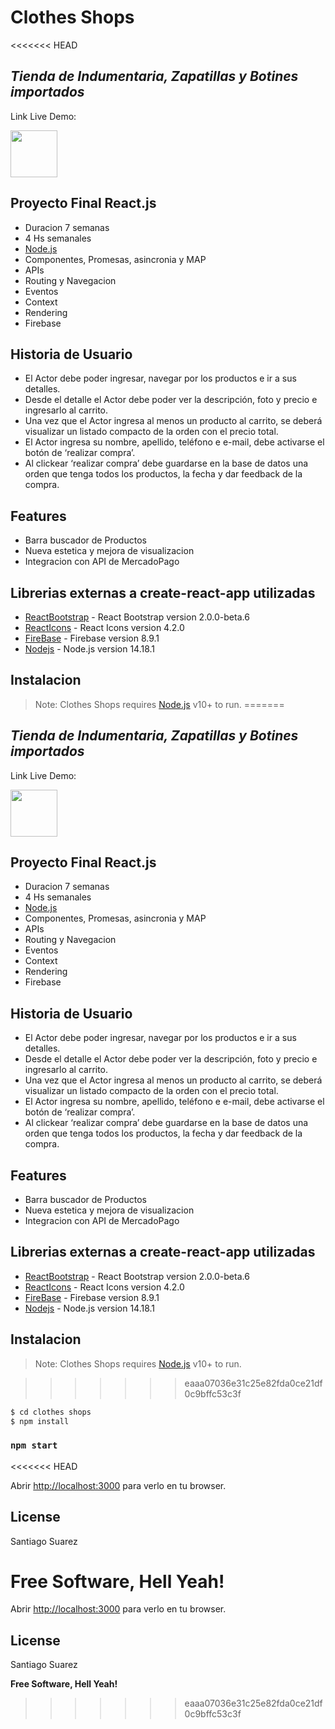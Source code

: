 # Clothes Shops
<<<<<<< HEAD

## _Tienda de Indumentaria, Zapatillas y Botines importados_

Link Live Demo:

<a href="https://google.com.ar"> <img src="https://cdn-icons.flaticon.com/png/512/4000/premium/4000742.png?token=exp=1635203407~hmac=1ea82bf66657695dba016632389ad615" width="75"> </a>

## Proyecto Final React.js

- Duracion 7 semanas
- 4 Hs semanales
- <a href="https://nodejs.org/es/"> Node.js </a>
- Componentes, Promesas, asincronia y MAP
- APIs
- Routing y Navegacion
- Eventos
- Context
- Rendering
- Firebase

## Historia de Usuario

- El Actor debe poder ingresar, navegar por los productos e ir a sus detalles.
- Desde el detalle el Actor debe poder ver la descripción, foto y precio e ingresarlo al carrito.
- Una vez que el Actor ingresa al menos un producto al carrito, se deberá visualizar un listado compacto de la orden con el precio total.
- El Actor ingresa su nombre, apellido, teléfono e e-mail, debe activarse el botón de ‘realizar compra’.
- Al clickear ‘realizar compra’ debe guardarse en la base de datos una orden que tenga todos los productos, la fecha y dar feedback de la compra.

## Features

- Barra buscador de Productos
- Nueva estetica y mejora de visualizacion
- Integracion con API de MercadoPago

## Librerias externas a create-react-app utilizadas

- [ReactBootstrap] - React Bootstrap version 2.0.0-beta.6
- [ReactIcons] - React Icons version 4.2.0
- [FireBase] - Firebase version 8.9.1
- [Nodejs] - Node.js version 14.18.1

[reacticons]: https://react-icons.github.io/react-icons/icons?name=ai
[reactbootstrap]: https://react-bootstrap.github.io/
[firebase]: https://firebase.google.com/?hl=es-419&gclid=CjwKCAjwq9mLBhB2EiwAuYdMtZI2IsyBl252oJEzKpKDVPkPKdywwyLsmWtxoXvBIrRXn65bM-HPChoC-9IQAvD_BwE&gclsrc=aw.ds
[nodejs]: https://nodejs.org/es/

## Instalacion

> Note: Clothes Shops requires [Node.js](https://nodejs.org/) v10+ to run.
=======
## _Tienda de Indumentaria, Zapatillas y Botines importados_

Link Live Demo: 

<a href="https://google.com.ar"> <img src="https://cdn-icons.flaticon.com/png/512/4000/premium/4000742.png?token=exp=1635203407~hmac=1ea82bf66657695dba016632389ad615" width="75"> </a>


## Proyecto Final React.js

- Duracion 7 semanas
- 4 Hs semanales
- <a href="https://nodejs.org/es/"> Node.js </a>
- Componentes, Promesas, asincronia y MAP
- APIs
- Routing y Navegacion
- Eventos
- Context
- Rendering
- Firebase

## Historia de Usuario

- El Actor debe poder ingresar, navegar por los productos e ir a sus detalles.
- Desde el detalle el Actor debe poder ver la descripción, foto y precio e ingresarlo al carrito.
- Una vez que el Actor ingresa al menos un producto al carrito, se deberá visualizar un listado compacto de la orden con el precio total.
- El Actor ingresa su nombre, apellido, teléfono e e-mail, debe activarse el botón de ‘realizar compra’.
- Al clickear ‘realizar compra’ debe guardarse en la base de datos una orden que tenga todos los productos, la fecha y dar feedback de la compra.

## Features

- Barra buscador de Productos
- Nueva estetica y mejora de visualizacion
- Integracion con API de MercadoPago

## Librerias externas a create-react-app utilizadas

- [ReactBootstrap] - React Bootstrap version 2.0.0-beta.6
- [ReactIcons] - React Icons version 4.2.0
- [FireBase] - Firebase version 8.9.1
- [Nodejs] - Node.js version 14.18.1

[ReactIcons]: <https://react-icons.github.io/react-icons/icons?name=ai>
[ReactBootstrap]: <https://react-bootstrap.github.io/>
[FireBase]: <https://firebase.google.com/?hl=es-419&gclid=CjwKCAjwq9mLBhB2EiwAuYdMtZI2IsyBl252oJEzKpKDVPkPKdywwyLsmWtxoXvBIrRXn65bM-HPChoC-9IQAvD_BwE&gclsrc=aw.ds>
[Nodejs]: <https://nodejs.org/es/>

## Instalacion

> Note: Clothes Shops requires [Node.js](https://nodejs.org/) v10+ to run.

>>>>>>> eaaa07036e31c25e82fda0ce21df0c9bffc53c3f

```sh
$ cd clothes shops
$ npm install
```

### `npm start`
<<<<<<< HEAD

Abrir [http://localhost:3000](http://localhost:3000) para verlo en tu browser.

## License

Santiago Suarez

**Free Software, Hell Yeah!**
=======

Abrir [http://localhost:3000](http://localhost:3000) para verlo en tu browser.

## License

Santiago Suarez

**Free Software, Hell Yeah!**

>>>>>>> eaaa07036e31c25e82fda0ce21df0c9bffc53c3f
